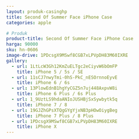 ```yaml
---
layout: produk-casinghp
title: Second Of Summer Face iPhone Case
categories: apple

# Produk
product-title: Second Of Summer Face iPhone Case
harga: 90000
sku: hn-0606
image-drive: 1PDcsgX9MSwf8CGB7xLPVpDH83M60IXRE
gallery:
  - url: 1LtLcW3Gh12KmZuELTgc2eCiyvW6bOmFP
    title: iPhone 5 / 5s / SE
  - url: 11sCJ7nwyTmi-0hS-PkC_nESOrnnoEyvE
    title: iPhone 6 / 6s
  - url: 13PlowEdnB1hgYyCGZ5n7uj448AxpvW8i
    title: iPhone 6 Plus / 6s Plus
  - url: 1_9UztLS9hdaANIoJUSHBjSxSywbytk5q
    title: iPhone 7 / 8
  - url: 19GJZhGPsXTQgGYgYjxNB3pHOwOiygBeg
    title: iPhone 7 Plus / 8 Plus
  - url: 1PDcsgX9MSwf8CGB7xLPVpDH83M60IXRE
    title: iPhone X
---
```

